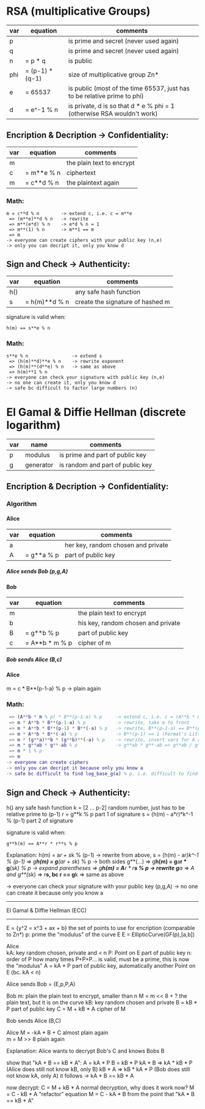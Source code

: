 # RSA (multiplicative Groups)
| var | equation |  comments |
|---|---|---|
| p	|| is prime and secret (never used again) |
| q	|| is prime and secret (never used again) |
| n | = p * q	| is public |
| phi | = (p-1) * (q-1)	| size of multiplicative group Zn* |
| e 	| = 65537	| is public (most of the time 65537, just has to be relative prime to phi) |
| d 	| = e^-1 % n	| is private, d is so that d * e % phi = 1 (otherwise RSA wouldn't work) |

## Encription & Decription -> Confidentiality:
| var | equation |  comments |
|---|---|---|
| m || the plain text to encrypt |
| c |= m**e % n | ciphertext |
| m |= c**d % n | the plaintext again |

### Math:
```
m = c**d % n      	-> extend c, i.e. c = m**e
 => (m**e)**d % n 	-> rewrite
 => m**(e*d) % n  	-> e*d % n = 1
 => m**(1) % n    	-> m**1 == m
 => m
-> everyone can create ciphers with your public key (n,e)
-> only you can decript it, only you know d
```

## Sign and Check -> Authenticity:
| var | equation |  comments |
|---|---|---|
| h() || any safe hash function |
| s | = h(m)**d % n | create the signature of hashed m |

signature is valid when:
```
h(m) == s**e % n
```

### Math:
```
s**e % n               	-> extend s
 => (h(m)**d)**e % n   	-> rewrite exponent
 => (h(m)**(d**e) % n  	-> same as above
 => h(m)**1 % n
-> everyone can check your signature with public key (n,e)
-> no one can create it, only you know d
-> safe bc difficult to factor large numbers (n)
```
 

# El Gamal & Diffie Hellman (discrete logarithm)
| var | name |  comments |
|---|---|---|
| p |	modulus	| is prime and part of public key |
| g | generator	|is random and part of public key |

## Encription & Decription -> Confidentiality:
### Algorithm
#### Alice
| var | equation |  comments |
|---|---|---|
| a | | her key,	random chosen and private |
| A | =	g**a % p	|	part of public key |
##### Alice sends Bob (p,g,A)

#### Bob
| var | equation |  comments |
|---|---|---|
| m || the plain text to encrypt |
| b || his key, random chosen and private |
| B | =	g**b % p	|	part of public key |
| c | =	A**b * m % p	|	cipher of m |
##### Bob sends Alice (B,c)

#### Alice
m =	c * B**(p-1-a) % p	-> plain again

### Math:
```m = c * B**(p-1-a) % p 
 => (A**b * m % p) * B**(p-1-a) % p 	-> extend c, i.e. c = (A**b * m % p)
 => m * A**b * B**(p-1-a) % p			-> rewrite, take m to front
 => m * A**b * B**(p-1) * B**(-a) % p	-> rewrite, B**(p-1-a) == B**(p-1) * B**(-a)
 => m * A**b * B**(-a) % p				-> B**(p-1) == 1 (Fermat's Little Theorem)
 => m * (g**a)**b * (g**b)**(-a) % p	-> rewrite, insert vars for A and B
 => m * g**ab * g**-ab % p				-> g**ab * g**-ab => g**ab / g**ab => 1
 => m * 1 % p
 => m
-> everyone can create ciphers
-> only you can decript it because only you know a
-> safe bc difficult to find log_base_g(a) % p, i.e. difficult to find x when g**x % p == a
```

## Sign and Check -> Authenticity:
h()								any safe hash function
k = [2 ... p-2]					random number, just has to be relative prime to (p-1)
r = g**k % p					part 1 of signature
s = (h(m) - a*r)*k^-1 % (p-1)	part 2 of signature

signature is valid when:
```
g**h(m) == A**r * r**s % p
```

Explanation:
h(m) = a*r + s*k % (p-1)				-> rewrite from above, s = (h(m) - a*r)*k^-1 % (p-1)
 => g**h(m) = g**(a*r + s*k) % p		-> both sides g**(...)
 => g**h(m) = g**a**r * g**(s*k) % p	-> expand parentheses
 => g**h(m) = A**r * r**s % p			-> rewrite g**a => A and g**(s*k) => r**s, bc r == g**k
 => same as above

-> everyone can check your signature with your public key (p,g,A)
-> no one can create it because only you know a

 
*************************************************************************************************************
El Gamal & Diffie Hellman (ECC)
*******************************
E = {y^2 = x^3 + ax + b}		the set of points to use for encription (comparable to Zn*)
p:	prime						the "modulus" of the curve E
E = EllipticCurve(GF(p),[a,b])

Alice		
kA:	key					random chosen, private and < n
P:	Point on E			part of public key
n:	order of P			how many times P+P+P... is valid, must be a prime, this is now the "modulus"
A =	kA * P				part of public key, automatically another Point on E (bc. kA < n)

Alice sends Bob = (E,p,P,A)

Bob
m:	plain				the plain text to encrypt, smaller than n
M = m << 8 + ?			the plain text, but it is on the curve
kB:	key					random chosen and private
B =	kB * P				part of public key
C =	M + kB * A			cipher of M

Bob sends Alice (B,C)

Alice
M =	-kA * B + C			almost plain again	
m = M >> 8				plain again		

Explanation:
Alice wants to decrypt Bob's C and knows Bobs B

show that "kA * B == kB * A":
A = kA * P
B = kB * P
kA * B => kA * kB * P 	(Alice does still not know kB, only B)
kB * A => kB * kA * P 	(Bob does still not know kA, only A)
it follows -> kA * B == kB * A

now decrypt:
C = M + kB * A			normal decryption, why does it work now?
M = C - kB * A			"refactor" equation
M = C - kA * B			from the point that "kA * B == kB * A"




